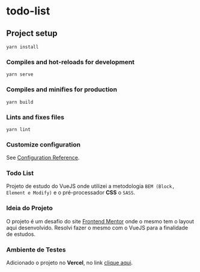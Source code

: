# todo-list

## Project setup
```
yarn install
```

### Compiles and hot-reloads for development
```
yarn serve
```

### Compiles and minifies for production
```
yarn build
```

### Lints and fixes files
```
yarn lint
```

### Customize configuration
See [Configuration Reference](https://cli.vuejs.org/config/).


### Todo List

Projeto de estudo do VueJS onde utilizei a metodologia `BEM (Block, Element e Modify)` e o pré-processador **CSS** o `SASS`.

### Ideia do Projeto

O projeto é um desafio do site [Frontend Mentor](https://www.frontendmentor.io/challenges/todo-app-Su1_KokOW) onde o mesmo tem o layout aqui desenvolvido. Resolvi fazer o mesmo com o VueJS para a finalidade de estudos.

### Ambiente de Testes

Adicionado o projeto no **Vercel**, no link [clique aqui](https://vuejs-todo-list-beta.vercel.app/).